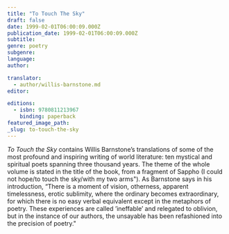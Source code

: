 ```yaml
---
title: "To Touch The Sky"
draft: false
date: 1999-02-01T06:00:09.000Z
publication_date: 1999-02-01T06:00:09.000Z
subtitle:
genre: poetry
subgenre:
language:
author:

translator:
  - author/willis-barnstone.md
editor:

editions:
  - isbn: 9780811213967
    binding: paperback
featured_image_path:
_slug: to-touch-the-sky
---
```


_To Touch the Sky_ contains Willis Barnstone’s translations of some of the most profound and inspiring writing of world literature: ten mystical and spiritual poets spanning three thousand years. The theme of the whole volume is stated in the title of the book, from a fragment of Sappho (I could not hope/to touch the sky/with my two arms"). As Barnstone says in his introduction, “There is a moment of vision, otherness, apparent timelessness, erotic sublimity, where the ordinary becomes extraordinary, for which there is no easy verbal equivalent except in the metaphors of poetry. These experiences are called ’ineffable’ and relegated to oblivion, but in the instance of our authors, the unsayable has been refashioned into the precision of poetry."

